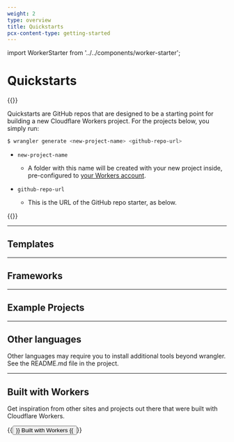 ```yaml
---
weight: 2
type: overview
title: Quickstarts
pcx-content-type: getting-started
---
```


import WorkerStarter from '../../components/worker-starter';

# Quickstarts

{{<content-column>}}

Quickstarts are GitHub repos that are designed to be a starting point for building a new Cloudflare Workers project. For the projects below, you simply run:

```sh
$ wrangler generate <new-project-name> <github-repo-url>
```

<Definitions>

- `new-project-name`

  - A folder with this name will be created with your new project inside, pre-configured to [your Workers account](/workers/cli-wrangler/configuration/).

- `github-repo-url`
  - This is the URL of the GitHub repo starter, as below.

</Definitions>

{{</content-column>}}

---

## Templates

<WorkerStarter
  title="JavaScript Starter"
  description="A bare-bones Workers starter project, in JavaScript."
  repo="cloudflare/worker-template"
/>

<WorkerStarter
  title="TypeScript Starter"
  description="A bare-bones Workers starter project, in TypeScript."
  repo="cloudflare/worker-typescript-template"
/>

<WorkerStarter
  title="Worker Sites"
  description="Easily deploy a static site or static assets to Cloudflare’s edge network."
  repo="cloudflare/worker-sites-template"
/>

<WorkerStarter
  title="Router"
  description="Run different logic based on the URL and request method. Use this starter to Build REST APIs or apps that require routing logic."
  repo="cloudflare/worker-template-router"
/>

<WorkerStarter
  title="Sunder Starter (Typescript)"
  description="A complete starter template using Sunder, TypeScript, Miniflare, esbuild, Jest, and Sass. Uses Worker Sites for static assets."
  repo="sunderjs/sunder-worker-template"
/>

---

## Frameworks

<WorkerStarter
  title="Apollo GraphQL Server"
  description="Lightning-fast, globally distributed Apollo GraphQL server, deployed at the edge using Cloudflare Workers."
  repo="signalnerve/workers-graphql-server"
/>

<WorkerStarter
  title="Flareact"
  description="Flareact is an edge-rendered React framework built for Cloudflare Workers. It features file-based page routing with dynamic page paths and edge-side data fetching APIs."
  repo="flareact/flareact"
/>

---

## Example Projects

<WorkerStarter
  title="Speedtest"
  description="Measure download / upload connection speed from the client side, using the Performance Timing API."
  repo="cloudflare/worker-speedtest-template"
/>

<WorkerStarter
  title="Sentry"
  description="Log exceptions and errors in your Workers application to Sentry.io - an error tracking tool"
  repo="bustle/cf-sentry"
/>

<WorkerStarter
  title="Image Color"
  description="Retrieve the dominant color of a PNG or JPEG image"
  repo="xtuc/img-color-worker"
/>

<WorkerStarter
  title="Cloud Storage"
  description="Serve private AWS bucket files from a Worker script"
  repo="conzorkingkong/cloud-storage"
/>

<WorkerStarter
  title="BinAST"
  description="Serve a JavaScript Binary AST via a Cloudflare Worker."
  repo="xtuc/binast-cf-worker-template"
/>

<WorkerStarter
  title="AWS DynamoDB SQS"
  description="Use AWS services such as DynamoDB and SQS from a Cloudflare Worker"
  repo="cloudflare/workers-aws-template"
/>

<WorkerStarter
  title="Edge-side rendering - Vitedge"
  description="Use Vite to render pages at the edge with great DX. Includes i18n, markdown support and more."
  repo="frandiox/vitessedge-template"
/>

<WorkerStarter
  title="REST API with Fauna"
  description="Build a fast, globally distributed REST API using Cloudflare Workers and Fauna, the data API for modern applications."
  repo="fauna-labs/fauna-workers"
/>

---

## Other languages

Other languages may require you to install additional tools beyond wrangler. See the README.md file in the project.

<WorkerStarter
  title="Hello World (Rust)"
  description="A bare-bones starter in Rust."
  repo="cloudflare/rustwasm-worker-template"
/>

<WorkerStarter
  title="Hello World (Python)"
  description="A bare-bones starter in Python."
  repo="cloudflare/python-worker-hello-world"
/>

<WorkerStarter
  title="Hello World (Scala)"
  description="A bare-bones starter in Scala."
  repo="cloudflare/scala-worker-hello-world"
/>

<WorkerStarter
  title="KV example (Scala)"
  description="Example usage of Workers KV in Scala."
  repo="cloudflare/scala-worker-kv"
/>

<WorkerStarter
  title="Hello World (Reason)"
  description="A bare-bones starter in Reason."
  repo="cloudflare/reason-worker-hello-world"
/>

<WorkerStarter
  title="Hello World (FSharp)"
  description="A bare-bones starter in FSharp/Fable."
  repo="fable-compiler/cfworker-hello-world"
/>

<WorkerStarter
  title="Hello World (Dart)"
  description="A bare-bones starter in Dart."
  repo="cloudflare/dart-worker-hello-world"
/>

<WorkerStarter
  title="Hello World (Kotlin)"
  description="A bare-bones starter in Kotlin."
  repo="cloudflare/kotlin-worker-hello-world"
/>

<WorkerStarter
  title="Hello World (COBOL)"
  description="A bare-bones starter in COBOL."
  repo="cloudflare/cobol-worker-template"
/>

<WorkerStarter
  title="Hello World (Perl)"
  description="A bare-bones starter in Perl."
  repo="cloudflare/perl-worker-hello-world"
/>

<WorkerStarter
  title="Hello World (PHP)"
  description="A bare-bones starter in PHP."
  repo="cloudflare/php-worker-hello-world"
/>

<WorkerStarter
  title="Emscripten + Wasm Image Resizer"
  description="An image resizer in C compiled to Wasm with Emscripten."
  repo="cloudflare/worker-emscripten-template"
/>

---

## Built with Workers

Get inspiration from other sites and projects out there that were built with Cloudflare Workers.

{{<button type="primary" href="https://workers.cloudflare.com/built-with">}}
Built with Workers
{{</button>}}
